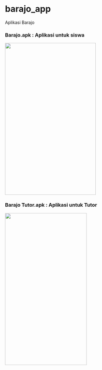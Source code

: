 # barajo_app
Aplikasi Barajo

### Barajo.apk : Aplikasi untuk siswa
<img src="https://user-images.githubusercontent.com/37908684/114870703-af2d7280-9e22-11eb-87fc-688b512298bb.png" width="300" height="500">



### Barajo Tutor.apk : Aplikasi untuk Tutor
<img src="https://user-images.githubusercontent.com/37908684/114871495-878ada00-9e23-11eb-9648-9250fa41d2f8.png" width="270" height="500">


